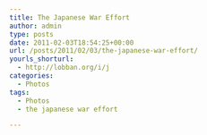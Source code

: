 ```yaml
---
title: The Japanese War Effort
author: admin
type: posts
date: 2011-02-03T18:54:25+00:00
url: /posts/2011/02/03/the-japanese-war-effort/
yourls_shorturl:
  - http://lobban.org/i/j
categories:
  - Photos
tags:
  - Photos
  - the japanese war effort

---
```

[<img src="https://lobban.org/wp-content/uploads/2011/02/20110203-065354.jpg" alt="" class="alignnone size-full" />][1]

 [1]: http://lobban.org/wp-content/uploads/2011/02/20110203-065354.jpg